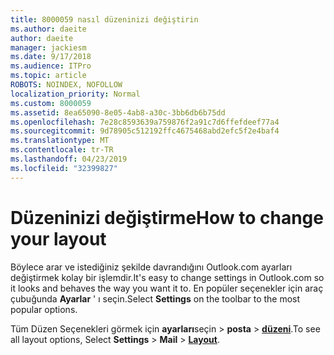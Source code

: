 ```yaml
---
title: 8000059 nasıl düzeninizi değiştirin
ms.author: daeite
author: daeite
manager: jackiesm
ms.date: 9/17/2018
ms.audience: ITPro
ms.topic: article
ROBOTS: NOINDEX, NOFOLLOW
localization_priority: Normal
ms.custom: 8000059
ms.assetid: 8ea65090-8e05-4ab8-a30c-3bb6db6b75dd
ms.openlocfilehash: 7e28c8593639a759876f2a91c7d6ffefdeef77a4
ms.sourcegitcommit: 9d78905c512192ffc4675468abd2efc5f2e4baf4
ms.translationtype: MT
ms.contentlocale: tr-TR
ms.lasthandoff: 04/23/2019
ms.locfileid: "32399827"
---
```

# <a name="how-to-change-your-layout"></a><span data-ttu-id="b302c-102">Düzeninizi değiştirme</span><span class="sxs-lookup"><span data-stu-id="b302c-102">How to change your layout</span></span>

<span data-ttu-id="b302c-103">Böylece arar ve istediğiniz şekilde davrandığını Outlook.com ayarları değiştirmek kolay bir işlemdir.</span><span class="sxs-lookup"><span data-stu-id="b302c-103">It's easy to change settings in Outlook.com so it looks and behaves the way you want it to.</span></span> <span data-ttu-id="b302c-104">En popüler seçenekler için araç çubuğunda **Ayarlar** ' ı seçin.</span><span class="sxs-lookup"><span data-stu-id="b302c-104">Select **Settings** on the toolbar to the most popular options.</span></span> 

<span data-ttu-id="b302c-105">Tüm Düzen Seçenekleri görmek için **ayarları**seçin > **posta** > [**düzeni**](https://outlook.live.com/mail/options/mail/layout).</span><span class="sxs-lookup"><span data-stu-id="b302c-105">To see all layout options, Select **Settings** > **Mail** > [**Layout**](https://outlook.live.com/mail/options/mail/layout).</span></span> 
  


